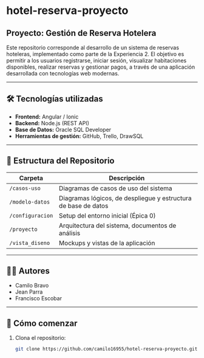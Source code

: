 # hotel-reserva-proyecto

## Proyecto: Gestión de Reserva Hotelera

Este repositorio corresponde al desarrollo de un sistema de reservas hoteleras, implementado como parte de la Experiencia 2. El objetivo es permitir a los usuarios registrarse, iniciar sesión, visualizar habitaciones disponibles, realizar reservas y gestionar pagos, a través de una aplicación desarrollada con tecnologías web modernas.

---

## 🛠️ Tecnologías utilizadas

- **Frontend:** Angular / Ionic
- **Backend:** Node.js (REST API)
- **Base de Datos:** Oracle SQL Developer
- **Herramientas de gestión:** GitHub, Trello, DrawSQL

---

## 📁 Estructura del Repositorio

| Carpeta | Descripción |
|--------|-------------|
| `/casos-uso` | Diagramas de casos de uso del sistema |
| `/modelo-datos` | Diagramas lógicos, de despliegue y estructura de base de datos |
| `/configuracion` | Setup del entorno inicial (Épica 0) |
| `/proyecto` | Arquitectura del sistema, documentos de análisis |
| `/vista_diseno` | Mockups y vistas de la aplicación |

---

## 👨‍💻 Autores

- Camilo Bravo  
- Jean Parra  
- Francisco Escobar  

---

## 🚀 Cómo comenzar

1. Clona el repositorio:  
   ```bash
   git clone https://github.com/camilo16955/hotel-reserva-proyecto.git
